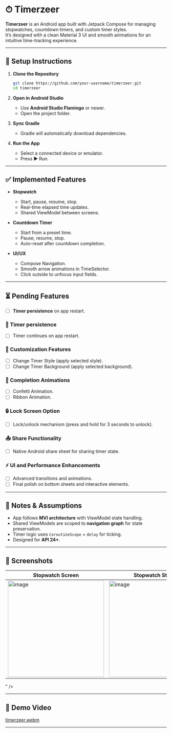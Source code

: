 # ⏱ Timerzeer

**Timerzeer** is an Android app built with Jetpack Compose for managing stopwatches, countdown timers, and custom timer styles.  
It’s designed with a clean Material 3 UI and smooth animations for an intuitive time-tracking experience.

---

## 🚀 Setup Instructions

1. **Clone the Repository**
   ```bash
   git clone https://github.com/your-username/timerzeer.git
   cd timerzeer
   ```

2. **Open in Android Studio**
   - Use **Android Studio Flamingo** or newer.
   - Open the project folder.

3. **Sync Gradle**
   - Gradle will automatically download dependencies.

4. **Run the App**
   - Select a connected device or emulator.
   - Press ▶ Run.

---

## ✅ Implemented Features

- **Stopwatch**
  - Start, pause, resume, stop.
  - Real-time elapsed time updates.
  - Shared ViewModel between screens.
  
- **Countdown Timer**
  - Start from a preset time.
  - Pause, resume, stop.
  - Auto-reset after countdown completion.
  
- **UI/UX**
  - Compose Navigation.
  - Smooth arrow animations in TimeSelector.
  - Click outside to unfocus input fields.

---

## ⏳ Pending Features

- [ ] **Timer persistence** on app restart.

### 🎨 Timer persistence
- [ ] Timer continues on app restart.

### 🎨 Customization Features
- [ ] Change Timer Style (apply selected style).
- [ ] Change Timer Background (apply selected background).

### 🎉 Completion Animations
- [ ] Confetti Animation.
- [ ] Ribbon Animation.

### 🔒 Lock Screen Option
- [ ] Lock/unlock mechanism (press and hold for 3 seconds to unlock).

### 📤 Share Functionality
- [ ] Native Android share sheet for sharing timer state.

### ⚡ UI and Performance Enhancements
- [ ] Advanced transitions and animations.
- [ ] Final polish on bottom sheets and interactive elements.

---

## 📌 Notes & Assumptions

- App follows **MVI architecture** with ViewModel state handling.
- Shared ViewModels are scoped to **navigation graph** for state preservation.
- Timer logic uses `CoroutineScope` + `delay` for ticking.
- Designed for **API 24+**.

---

## 📸 Screenshots

| Stopwatch Screen | Stopwatch Started | Timer Style Bottom Sheet |
|------------------|------------------|--------------------------|
|<img width="300" alt="image" src="https://github.com/user-attachments/assets/bbfe665a-cb09-4907-bd86-b6f7d5869447" />|<img width="300" alt="image" src="https://github.com/user-attachments/assets/69d78f1f-d31f-4c8b-b36a-6b11cad17600" />|<img width="300" alt="image" src="https://github.com/user-attachments/assets/a3283d26-5f64-4df4-b874-5212e26516b7" />
" />

---

## 🎥 Demo Video
[timerzeer.webm](https://github.com/user-attachments/assets/363389cd-bca5-4a4c-8f7d-2c8537c51e1e)

---
